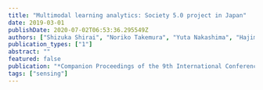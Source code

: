 ```yaml
---
title: "Multimodal learning analytics: Society 5.0 project in Japan"
date: 2019-03-01
publishDate: 2020-07-02T06:53:36.295549Z
authors: ["Shizuka Shirai", "Noriko Takemura", "Yuta Nakashima", "Hajime Nagahara", "Haruo Takemura"]
publication_types: ["1"]
abstract: ""
featured: false
publication: "*Companion Proceedings of the 9th International Conference on Learning Analytics & Knowledge*"
tags: ["sensing"]
---
```


